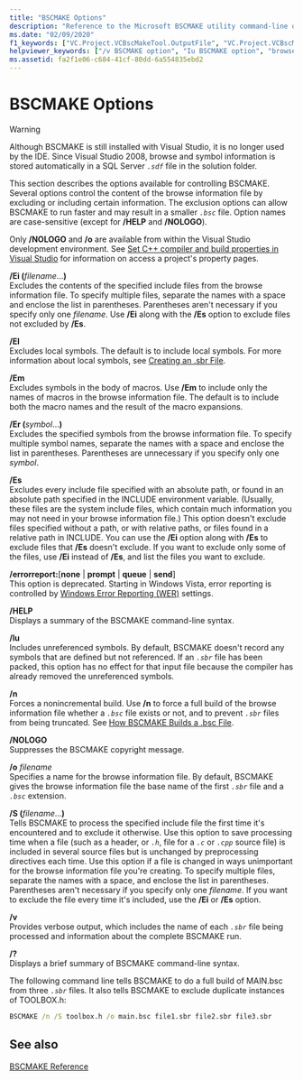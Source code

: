 ```yaml
---
title: "BSCMAKE Options"
description: "Reference to the Microsoft BSCMAKE utility command-line options."
ms.date: "02/09/2020"
f1_keywords: ["VC.Project.VCBscMakeTool.OutputFile", "VC.Project.VCBscMakeTool.SuppressStartupBanner", "VC.Project.VCBscMakeTool.PreserveSBR"]
helpviewer_keywords: ["/v BSCMAKE option", "Iu BSCMAKE option", "browse information files (.bsc), content", "/Er BSCMAKE option", "NOLOGO BSCMAKE option", "/s BSCMAKE option", "/Ei BSCMAKE option", "/o BSCMAKE option", "/NOLOGO BSCMAKE option", "/Iu BSCMAKE option", "s BSCMAKE option (/s)", "/Em BSCMAKE option", "Em BSCMAKE option", "Es BSCMAKE option", "files [C++], BSCMAKE", "Er BSCMAKE option", "BSCMAKE, options for controlling files", "controlling BSCMAKE options", "El BSCMAKE option", "/El BSCMAKE option", "/Es BSCMAKE option", "Ei BSCMAKE option"]
ms.assetid: fa2f1e06-c684-41cf-80dd-6a554835ebd2
---
```

# BSCMAKE Options

> [!WARNING]
> Although BSCMAKE is still installed with Visual Studio, it is no longer used by the IDE. Since Visual Studio 2008, browse and symbol information is stored automatically in a SQL Server *`.sdf`* file in the solution folder.

This section describes the options available for controlling BSCMAKE. Several options control the content of the browse information file by excluding or including certain information. The exclusion options can allow BSCMAKE to run faster and may result in a smaller *`.bsc`* file. Option names are case-sensitive (except for **/HELP** and **/NOLOGO**).

Only **/NOLOGO** and **/o** are available from within the Visual Studio development environment.  See [Set C++ compiler and build properties in Visual Studio](../working-with-project-properties.md) for information on access a project's property pages.

**/Ei (**_filename_...**)**\
Excludes the contents of the specified include files from the browse information file. To specify multiple files, separate the names with a space and enclose the list in parentheses. Parentheses aren't necessary if you specify only one *filename*. Use **/Ei** along with the **/Es** option to exclude files not excluded by **/Es**.

**/El**\
Excludes local symbols. The default is to include local symbols. For more information about local symbols, see [Creating an .sbr File](creating-an-dot-sbr-file.md).

**/Em**\
Excludes symbols in the body of macros. Use **/Em** to include only the names of macros in the browse information file. The default is to include both the macro names and the result of the macro expansions.

**/Er (**_symbol_...**)**\
Excludes the specified symbols from the browse information file. To specify multiple symbol names, separate the names with a space and enclose the list in parentheses. Parentheses are unnecessary if you specify only one *symbol*.

**/Es**\
Excludes every include file specified with an absolute path, or found in an absolute path specified in the INCLUDE environment variable. (Usually, these files are the system include files, which contain much information you may not need in your browse information file.) This option doesn't exclude files specified without a path, or with relative paths, or files found in a relative path in INCLUDE. You can use the **/Ei** option along with **/Es** to exclude files that **/Es** doesn't exclude. If you want to exclude only some of the files, use **/Ei** instead of **/Es**, and list the files you want to exclude.

**/errorreport:**[**none** \| **prompt** \| **queue** \| **send**]\
This option is deprecated. Starting in Windows Vista, error reporting is controlled by [Windows Error Reporting (WER)](/windows/win32/wer/windows-error-reporting) settings.

**/HELP**\
Displays a summary of the BSCMAKE command-line syntax.

**/Iu**\
Includes unreferenced symbols. By default, BSCMAKE doesn't record any symbols that are defined but not referenced. If an *`.sbr`* file has been packed, this option has no effect for that input file because the compiler has already removed the unreferenced symbols.

**/n**\
Forces a nonincremental build. Use **/n** to force a full build of the browse information file whether a *`.bsc`* file exists or not, and to prevent *`.sbr`* files from being truncated. See [How BSCMAKE Builds a .bsc File](how-bscmake-builds-a-dot-bsc-file.md).

**/NOLOGO**\
Suppresses the BSCMAKE copyright message.

**/o** *filename*\
Specifies a name for the browse information file. By default, BSCMAKE gives the browse information file the base name of the first *`.sbr`* file and a *`.bsc`* extension.

**/S (**_filename_...**)**\
Tells BSCMAKE to process the specified include file the first time it's encountered and to exclude it otherwise. Use this option to save processing time when a file (such as a header, or *`.h`*, file for a *`.c`* or *`.cpp`* source file) is included in several source files but is unchanged by preprocessing directives each time. Use this option if a file is changed in ways unimportant for the browse information file you're creating. To specify multiple files, separate the names with a space, and enclose the list in parentheses. Parentheses aren't necessary if you specify only one *filename*. If you want to exclude the file every time it's included, use the **/Ei** or **/Es** option.

**/v**\
Provides verbose output, which includes the name of each *`.sbr`* file being processed and information about the complete BSCMAKE run.

**/?**\
Displays a brief summary of BSCMAKE command-line syntax.

The following command line tells BSCMAKE to do a full build of MAIN.bsc from three *`.sbr`* files. It also tells BSCMAKE to exclude duplicate instances of TOOLBOX.h:

```cmd
BSCMAKE /n /S toolbox.h /o main.bsc file1.sbr file2.sbr file3.sbr
```

## See also

[BSCMAKE Reference](bscmake-reference.md)
